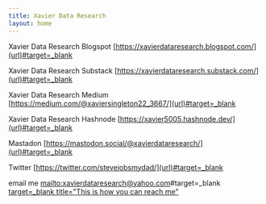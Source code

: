 ```yaml
---
title: Xavier Data Research
layout: home
---
```



Xavier Data Research Blogspot [https://xavierdataresearch.blogspot.com/](url)#target=_blank<a href="https://xavierdataresearch.blogspot.com"> </a>

Xavier Data Research Substack [https://xavierdataresearch.substack.com/](url)#target=_blank<a href="https://xavierdataresearch.substack.com"> </a>

Xavier Data Research Medium [https://medium.com/@xaviersingleton22_3667/](url)#target=_blank<a href="https://medium.com/@xaviersingleton22_3667"> </a>

Xavier Data Research Hashnode [https://xavier5005.hashnode.dev/](url)#target=_blank<a href="https://xavier5005.hashnode.dev"> </a>

Mastadon [https://mastodon.social/@xavierdataresearch/](url)#target=_blank<a href="https://mastodon.social/@xavierdataresearch"> </a>

Twitter [https://twitter.com/stevejobsmydad/](url)#target=_blank

email me [mailto:xavierdataresearch@yahoo.com](url)#target=_blank<a href="mailto:xavierdataresearch@yahoo.com"> target=_blank title="This is how you can reach me"
